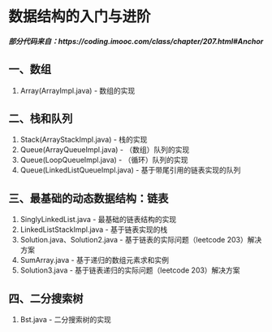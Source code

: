 # 数据结构的入门与进阶

<h5>部分代码来自：https://coding.imooc.com/class/chapter/207.html#Anchor</h5>

## 一、数组

1. Array(ArrayImpl.java) - 数组的实现

## 二、栈和队列

1. Stack(ArrayStackImpl.java) - 栈的实现
2. Queue(ArrayQueueImpl.java) - （数组）队列的实现
3. Queue(LoopQueueImpl.java) - （循环）队列的实现
4. Queue(LinkedListQueueImpl.java) - 基于带尾引用的链表实现的队列

## 三、最基础的动态数据结构：链表

1. SinglyLinkedList.java - 最基础的链表结构的实现
2. LinkedListStackImpl.java - 基于链表实现的栈
3. Solution.java、Solution2.java - 基于链表的实际问题（leetcode 203）解决方案
4. SumArray.java - 基于递归的数组元素求和实例
5. Solution3.java - 基于链表递归的实际问题（leetcode 203）解决方案

## 四、二分搜索树

1. Bst.java - 二分搜索树的实现
